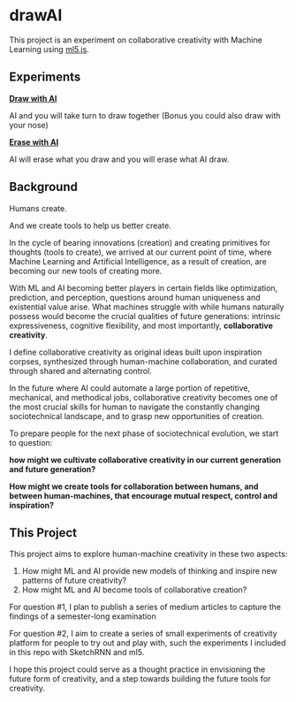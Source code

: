 # drawAI

This project is an experiment on collaborative creativity with Machine Learning using [ml5.js](https://ml5js.org).


## Experiments

[**Draw with AI**](/drawWithAI)

AI and you will take turn to draw together (Bonus you could also draw with your nose)


[**Erase with AI**](/eraseWithAI)

AI will erase what you draw and you will erase what AI draw. 


## Background

Humans create. 

And we create tools to help us better create. 

In the cycle of bearing innovations (creation) and creating primitives for thoughts (tools to create), 
we arrived at our current point of time, 
where Machine Learning and Artificial Intelligence, as a result of creation, 
are becoming our new tools of creating more. 

With ML and AI becoming better players in certain fields like optimization, prediction, and perception,
questions around human uniqueness and existential value arise.
What machines struggle with while humans naturally possess would become the crucial qualities of future generations:
intrinsic expressiveness, cognitive flexibility, and most importantly, **collaborative creativity**. 

I define collaborative creativity as original ideas
built upon inspiration corpses, 
synthesized through human-machine collaboration, 
and curated through shared and alternating control.

In the future where AI could automate a large portion of repetitive, mechanical, and methodical jobs, 
collaborative creativity becomes one of the most crucial skills for human
to navigate the constantly changing sociotechnical landscape, 
and to grasp new opportunities of creation. 

To prepare people for the next phase of sociotechnical evolution, we start to question: 

**how might we cultivate collaborative creativity in our current generation and future generation?**

**How might we create tools for collaboration between humans, and between human-machines, that encourage mutual respect, control and inspiration?**


## This Project

This project aims to explore human-machine creativity in these two aspects: 
1. How might ML and AI provide new models of thinking and inspire new patterns of future creativity? 
2. How might ML and AI become tools of collaborative creation? 

For question #1, I plan to publish a series of medium articles to capture the findings of a semester-long examination

For question #2, I aim to create a series of small experiments of creativity platform for people to try out and play with, such the experiments I included in this repo with SketchRNN and ml5. 

I hope this project could serve as a thought practice in envisioning the future form of creativity, and a step towards building the future tools for creativity. 
